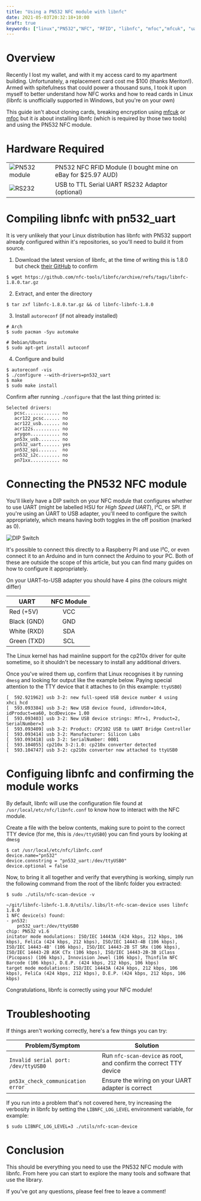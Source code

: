 ```yaml
---
title: "Using a PN532 NFC module with libnfc"
date: 2021-05-03T20:32:18+10:00
draft: true
keywords: ["linux","PN532","NFC", "RFID", "libnfc", "mfoc","mfcuk", "uart", "cp210x"]
---
```


# Overview

Recently I lost my wallet, and with it my access card to my apartment building. Unfortunately, 
a replacement card cost me $100 (thanks Meriton!). Armed with spitefulness that could power a thousand suns, I took it upon myself to better understand how NFC works and how to read cards in Linux (libnfc is unofficially supported in Windows, but you're on your own)

This guide isn't about cloning cards, breaking encryption using [mfcuk](https://github.com/nfc-tools/mfcuk) or [mfoc](https://github.com/nfc-tools/mfoc) but it _is_ about installing libnfc (which is required by those two tools) and using the PN532 NFC module.

# Hardware Required
|                                  |                                                              |
|----------------------------------|--------------------------------------------------------------|
|![PN532 module](/images/pn532.png)|PN532 NFC RFID Module (I bought mine on eBay for $25.97 AUD)  |
|![RS232](/images/uart.png)        |USB to TTL Serial UART RS232 Adaptor (optional)               |

# Compiling libnfc with pn532_uart

It is very unlikely that your Linux distribution has libnfc with PN532 support already configured within it's repositories, so you'll need to build it from source.

1. Download the latest version of libnfc, at the time of writing this is 1.8.0 but check [their GitHub](https://github.com/nfc-tools/libnfc/releases) to confirm

```
$ wget https://github.com/nfc-tools/libnfc/archive/refs/tags/libnfc-1.8.0.tar.gz
```

2. Extract, and enter the directory
```
$ tar zxf libnfc-1.8.0.tar.gz && cd libnfc-libnfc-1.8.0
```

3. Install `autoreconf` (if not already installed)
```
# Arch
$ sudo pacman -Syu automake

# Debian/Ubuntu
$ sudo apt-get install autoconf
```

4. Configure and build
```
$ autoreconf -vis
$ ./configure --with-drivers=pn532_uart
$ make
$ sudo make install
```
Confirm after running `./configure` that the last thing printed is:
```
Selected drivers:
   pcsc............. no
   acr122_pcsc...... no
   acr122_usb....... no
   acr122s.......... no
   arygon........... no
   pn53x_usb........ no
   pn532_uart....... yes
   pn532_spi.......  no
   pn532_i2c........ no
   pn71xx........... no
```

# Connecting the PN532 NFC module 

You'll likely have a DIP switch on your NFC module that configures whether to use
UART (might be labelled HSU for _High Speed UART_), I²C, or SPI. If you're using 
an UART to USB adapter, you'll need to configure the switch appropriately, which means
having both toggles in the off position (marked as 0).

![DIP Switch](/images/pn532_dip.png)

It's possible to connect this directly to a Raspberry PI and use I²C, or even connect it to an Arduino and in turn connect the Arduino to your PC. Both of these are outside the scope of this article, but you can find many guides on how to configure it appropriately.

On your UART-to-USB adapter you should have 4 pins (the colours might differ)

| UART        | NFC Module |
| ----------- |:----------:|
| Red (+5V)   | VCC        |
| Black (GND) | GND        |
| White (RXD) | SDA        |
| Green (TXD) | SCL        |

The Linux kernel has had mainline support for the cp210x driver for quite sometime, so it shouldn't be necessary to install any additional drivers.

Once you've wired them up, confirm that Linux recognises it by running `dmesg`
and looking for output like the example below. Paying special attention to the
TTY device that it attaches to (in this example: `ttyUSB0`)


```
[  592.921962] usb 3-2: new full-speed USB device number 4 using xhci_hcd
[  593.093384] usb 3-2: New USB device found, idVendor=10c4, idProduct=ea60, bcdDevice= 1.00
[  593.093403] usb 3-2: New USB device strings: Mfr=1, Product=2, SerialNumber=3
[  593.093409] usb 3-2: Product: CP2102 USB to UART Bridge Controller
[  593.093414] usb 3-2: Manufacturer: Silicon Labs
[  593.093418] usb 3-2: SerialNumber: 0001
[  593.104055] cp210x 3-2:1.0: cp210x converter detected
[  593.104747] usb 3-2: cp210x converter now attached to ttyUSB0
```

# Configuing libnfc and confirming the module works

By default, libnfc will use the configuration file found at `/usr/local/etc/nfc/libnfc.conf` to know how to interact with the NFC module. 

Create a file with the below contents, making sure to point to the correct TTY device (for me, this is `/dev/ttyUSB0`) you can find yours by looking at `dmesg`

```
$ cat /usr/local/etc/nfc/libnfc.conf
device.name="pn532"
device.connstring = "pn532_uart:/dev/ttyUSB0"
device.optional = false
```

Now, to bring it all together and verify that everything is working, simply run the following command from the root of the libnfc folder you extracted:

```
$ sudo ./utils/nfc-scan-device -v  

~/git/libnfc-libnfc-1.8.0/utils/.libs/lt-nfc-scan-device uses libnfc 1.8.0
1 NFC device(s) found:
- pn532:
    pn532_uart:/dev/ttyUSB0
chip: PN532 v1.6
initator mode modulations: ISO/IEC 14443A (424 kbps, 212 kbps, 106 kbps), FeliCa (424 kbps, 212 kbps), ISO/IEC 14443-4B (106 kbps), ISO/IEC 14443-4B' (106 kbps), ISO/IEC 14443-2B ST SRx (106 kbps), ISO/IEC 14443-2B ASK CTx (106 kbps), ISO/IEC 14443-2B-3B iClass (Picopass) (106 kbps), Innovision Jewel (106 kbps), Thinfilm NFC Barcode (106 kbps), D.E.P. (424 kbps, 212 kbps, 106 kbps)
target mode modulations: ISO/IEC 14443A (424 kbps, 212 kbps, 106 kbps), FeliCa (424 kbps, 212 kbps), D.E.P. (424 kbps, 212 kbps, 106 kbps)
```

Congratulations, libnfc is correctly using your NFC module!

# Troubleshooting

If things aren't working correctly, here's a few things you can try:

| Problem/Symptom                     | Solution                                                          |
|-------------------------------------|-------------------------------------------------------------------|
| `Invalid serial port: /dev/ttyUSB0` | Run `nfc-scan-device` as root, and confirm the correct TTY device |
| `pn53x_check_communication error`   | Ensure the wiring on your UART adapter is correct                 |

If you run into a problem that's not covered here, try increasing the verbosity in libnfc by setting the `LIBNFC_LOG_LEVEL` environment variable, for example:

```
$ sudo LIBNFC_LOG_LEVEL=3 ./utils/nfc-scan-device  
```

# Conclusion

This should be everything you need to use the PN532 NFC module with libnfc. From here you can start to explore the many tools and software that use the library.

If you've got any questions, please feel free to leave a comment!